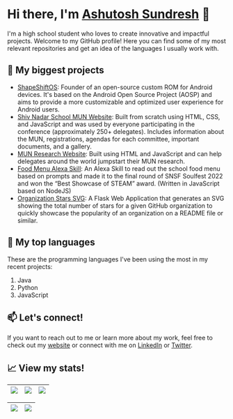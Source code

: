 # Hi there, I'm [Ashutosh Sundresh](https://ashutoshsundresh.com/) 👋

I'm a high school student who loves to create innovative and impactful projects. Welcome to my GitHub profile! Here you can find some of my most relevant repositories and get an idea of the languages I usually work with.

## 🔭 My biggest projects

- [ShapeShiftOS](https://github.com/ShapeShiftOS): Founder of an open-source custom ROM for Android devices. It's based on the Android Open Source Project (AOSP) and aims to provide a more customizable and optimized user experience for Android users.
- [Shiv Nadar School MUN Website](https://github.com/snsfmun/snsfmun.github.io): Built from scratch using HTML, CSS, and JavaScript and was used by everyone participating in the conference (approximately 250+ delegates). Includes information about the MUN, registrations, agendas for each committee, important documents, and a gallery.
- [MUN Research Website](https://github.com/munresearch/munresearch.github.io): Built using HTML and JavaScript and can help delegates around the world jumpstart their MUN research.
- [Food Menu Alexa Skill](https://github.com/AshutoshSundresh/SoulfairProject): An Alexa Skill to read out the school food menu based on prompts and made it to the final round of SNSF Soulfest 2022 and won the “Best Showcase of STEAM” award. (Written in JavaScript based on NodeJS)
- [Organization Stars  SVG](https://github.com/AshutoshSundresh/organization-starS): A Flask Web Application that generates an SVG showing the total number of stars for a given GitHub organization to quickly showcase the popularity of an organization on a README file or similar.

## 🌱 My top languages

These are the programming languages I've been using the most in my recent projects:

1. Java
2. Python
3. JavaScript

## 📫 Let's connect!

If you want to reach out to me or learn more about my work, feel free to check out my [website](https://ashutoshsundrsh.github.io/) or connect with me on [LinkedIn](https://www.linkedin.com/in/ashutosh-sundresh-763021221/) or [Twitter](https://twitter.com/ASundresh/).

## 📈 View my stats!


| ![](https://github-readme-stats.vercel.app/api?username=ashutoshsundresh&show_icons=true&include_all_commits=true&theme=nord) | ![](http://github-profile-summary-cards.vercel.app/api/cards/repos-per-language?username=ashutoshsundresh&hide=Html&theme=nord_dark) | ![](http://github-profile-summary-cards.vercel.app/api/cards/most-commit-language?username=ashutoshsundresh&theme=nord_dark) |
| :-: | :-: | :-: |

| ![](http://github-profile-summary-cards.vercel.app/api/cards/profile-details?username=ashutoshsundresh&theme=nord_dark) | ![](https://github-readme-streak-stats.herokuapp.com/?user=ashutoshsundresh&hide_border=false&date_format=M%20j%5B%2C%20Y%5D&background=2D3742&stroke=2D3742&ring=6bbbca&fire=6bbbca&currStreakNum=fff&sideNums=6bbbca&currStreakLabel=6bbbca&sideLabels=fff&dates=fff) |
| :-: | :-: |

